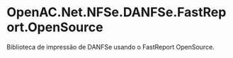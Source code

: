 ﻿# OpenAC.Net.NFSe.DANFSe.FastReport.OpenSource

Biblioteca de impressão de DANFSe usando o FastReport OpenSource.